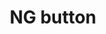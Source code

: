 ---
layout: symbols
title: NG button
emoji: ng_button
permalink: 🆖.html
image: assets/img/3moji/ng_button.png
---